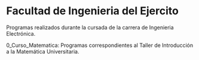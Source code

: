 # Facultad de Ingenieria del Ejercito

Programas realizados durante la cursada de la carrera de Ingenieria Electrónica.

0_Curso_Matematica: Programas correspondientes al Taller de Introducción a la Matemática Universitaria.
